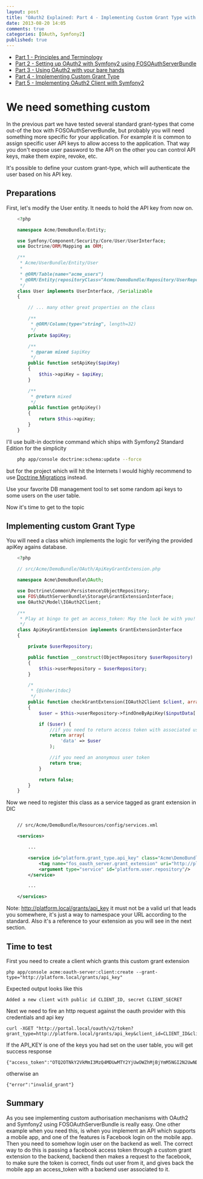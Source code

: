 ```yaml
---
layout: post
title: "OAuth2 Explained: Part 4 - Implementing Custom Grant Type with Symfony2 and FOSOAuthServerBundle"
date: 2013-08-20 14:05
comments: true
categories: [OAuth, Symfony2]
published: true
---
```


- [Part 1 - Principles and Terminology](http://blog.tankist.de/blog/2013/07/16/oauth2-explained-part-1-principles-and-terminology/)
- [Part 2 - Setting up OAuth2 with Symfony2 using FOSOAuthServerBundle](http://blog.tankist.de/blog/2013/07/17/oauth2-explained-part-2-setting-up-oauth2-with-symfony2-using-fosoauthserverbundle/)
- [Part 3 - Using OAuth2 with your bare hands](http://blog.tankist.de/blog/2013/07/18/oauth2-explained-part-3-using-oauth2-with-your-bare-hands/)
- [Part 4 - Implementing Custom Grant Type](http://blog.tankist.de/blog/2013/08/20/oauth2-explained-part-4-implementing-custom-grant-type-symfony2-fosoauthserverbundle/)
- [Part 5 - Implementing OAuth2 Client with Symfony2](http://blog.tankist.de/blog/2014/03/04/oauth2-explained-part-5-implementing.oauth2-client-with-symfony2/)

# We need something custom

In the previous part we have tested several standard grant-types that come out-of the box with FOSOAuthServerBundle, but probably you will need something more specific for your application. For example it is common to assign specific user API keys to allow access to the application. That way you don't expose user password to the API on the other you can control API keys, make them expire, revoke, etc.

It's possible to define your custom grant-type, which will authenticate the user based on his API key.

## Preparations

First, let's modify the User entity. It needs to hold the API key from now on.

<!-- more -->

``` php
	<?php

	namespace Acme/DemoBundle/Entity;

	use Symfony/Component/Security/Core/User/UserInterface;
	use Doctrine/ORM/Mapping as ORM;

	/**
	 * Acme/UserBundle/Entity/User
	 *
	 * @ORM/Table(name="acme_users")
	 * @ORM/Entity(repositoryClass="Acme/DemoBundle/Repository/UserRepository")
	 */
	class User implements UserInterface, /Serializable
	{

		// ... many other great properties on the class

	    /**
	     * @ORM/Column(type="string", length=32)
	     */
	    private $apiKey;

	    /**
	     * @param mixed $apiKey
	     */
	    public function setApiKey($apiKey)
	    {
	        $this->apiKey = $apiKey;
	    }

	    /**
	     * @return mixed
	     */
	    public function getApiKey()
	    {
	        return $this->apiKey;
	    }
	}
```

I'll use built-in doctrine command which ships with Symfony2 Standard Edition for the simplicity

``` bash
	php app/console doctrine:schema:update --force
```

but for the project which will hit the Internets I would highly recommend to use [Doctrine Migrations](https://github.com/doctrine/DoctrineMigrationsBundle) instead.

Use your favorite DB management tool to set some random api keys to some users on the user table.

Now it's time to get to the topic

## Implementing custom Grant Type

You will need a class which implements the logic for verifying the provided apiKey agains database.

``` php
	<?php

	// src/Acme/DemoBundle/OAuth/ApiKeyGrantExtension.php

	namespace Acme\DemoBundle\OAuth;

	use Doctrine\Common\Persistence\ObjectRepository;
	use FOS\OAuthServerBundle\Storage\GrantExtensionInterface;
	use OAuth2\Model\IOAuth2Client;

	/**
	 * Play at bingo to get an access_token: May the luck be with you!
	 */
	class ApiKeyGrantExtension implements GrantExtensionInterface
	{

	    private $userRepository;

	    public function __construct(ObjectRepository $userRepository)
	    {
	        $this->userRepository = $userRepository;
	    }

	    /*
	     * {@inheritdoc}
	     */
	    public function checkGrantExtension(IOAuth2Client $client, array $inputData, array $authHeaders)
	    {
	        $user = $this->userRepository->findOneByApiKey($inputData['api_key']);

	        if ($user) {
	            //if you need to return access token with associated user
	            return array(
	                'data' => $user
	            );

	            //if you need an anonymous user token
	            return true;
	        }

	        return false;
	    }
	}
```

Now we need to register this class as a service tagged as grant extension in DIC

``` xml

	// src/Acme/DemoBundle/Resources/config/services.xml

	<services>

		...

		<service id="platform.grant_type.api_key" class="Acme\DemoBundle\OAuth\ApiKeyGrantExtension">
			<tag name="fos_oauth_server.grant_extension" uri="http://platform.local/grants/api_key" />
			<argument type="service" id="platform.user.repository"/>
		</service>

		...

	</services>
```

Note: http://platform.local/grants/api_key it must not be a valid url that leads you somewhere, it's just a way to namespace your URL according to the standard. Also it's a reference to your extension as you will see in the next section.

## Time to test

First you need to create a client which grants this custom grant extension

	php app/console acme:oauth-server:client:create --grant-type="http://platform.local/grants/api_key"

Expected output looks like this

	Added a new client with public id CLIENT_ID, secret CLIENT_SECRET

Next we need to fire an http request against the oauth provider with this credentials and api key

	curl -XGET "http://portal.local/oauth/v2/token?grant_type=http://platform.local/grants/api_key&client_id=CLIENT_ID&client_secret=CLIENT_SECRET&api_key=API_KEY"

If the API_KEY is one of the keys you had set on the user table, you will get success response

	{"access_token":"OTQ2OTNkY2VkMmI3MzQ4MDUwMTY2YjUwOWZhMjBjYmM5NGI2N2UwNDIwNDhkNTY2MWNlNTk1MmE5MmNhMTJjNA","expires_in":3600,"token_type":"bearer","scope":null,"refresh_token":"NTBkZDgxOGJiYmExYzZhNzQ5MmMwNTZjNjAyYzQzMmU1OTQ2NmRmMzljYzQxNmM3OGQ5ZDhhMjRhMjZiZTZmMA"}

otherwise an

	{"error":"invalid_grant"}

## Summary

As you see implementing custom authorisation mechanisms with OAuth2 and Symfony2 using FOSOAuthServerBundle is really easy. One other example when you need this, is when you implement an API which supports a mobile app, and one of the features is Facebook login on the mobile app. Then you need to somehow login user on the backend as well. The correct way to do this is passing a facebook access token through a custom grant extension to the backend, backend then makes a request to the facebook, to make sure the token is correct, finds out user from it, and gives back the mobile app an access_token with a backend user associated to it.
